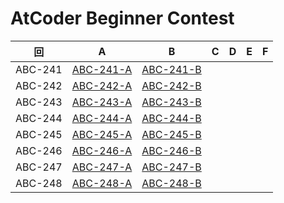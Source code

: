 # AtCoder Beginner Contest

| 回 | A | B | C | D | E | F |
|:---:|:---:|:---:|:---:|:---:|:---:|:---:|
| ABC-241 | [ABC-241-A](ABC-241-A.py) | [ABC-241-B](ABC-241-B.py) |  |  |  |  |
| ABC-242 | [ABC-242-A](ABC-242-A.py) | [ABC-242-B](ABC-242-B.py) |  |  |  |  |
| ABC-243 | [ABC-243-A](ABC-243-A.py) | [ABC-243-B](ABC-243-B.py) |  |  |  |  |
| ABC-244 | [ABC-244-A](ABC-244-A.py) | [ABC-244-B](ABC-244-B.py) |  |  |  |  |
| ABC-245 | [ABC-245-A](ABC-245-A.py) | [ABC-245-B](ABC-245-B.py) |  |  |  |  |
| ABC-246 | [ABC-246-A](ABC-246-A.py) | [ABC-246-B](ABC-246-B.py) |  |  |  |  |
| ABC-247 | [ABC-247-A](ABC-247-A.py) | [ABC-247-B](ABC-247-B.py) |  |  |  |  |
| ABC-248 | [ABC-248-A](ABC-248-A.py) | [ABC-248-B](ABC-248-B.py) |  |  |  |  |
